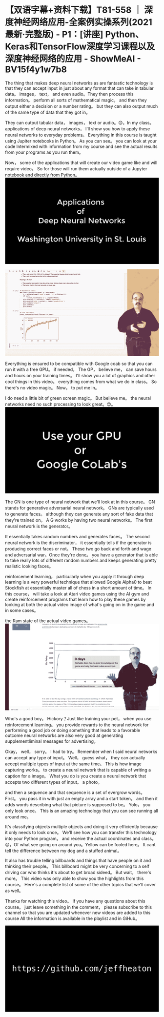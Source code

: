 # 【双语字幕+资料下载】T81-558 ｜ 深度神经网络应用-全案例实操系列(2021最新·完整版) - P1：[讲座] Python、Keras和TensorFlow深度学习课程以及深度神经网络的应用 - ShowMeAI - BV15f4y1w7b8

The thing that makes deep neural networks as are fantastic technology is that they can accept input in just about any format that can take in tabular data。 images， text， and even audio。They then process this information。 perform all sorts of mathematical magic， and then they output either a decision or a number rating。 but they can also output much of the same type of data that they got in。

 They can output tabular data， images， text or audio。😊，In my class。 applications of deep neural networks， I'll show you how to apply these neural networks to everyday problems。 Everything in this course is taught using Jupiter notebooks in Python。 As you can see。 you can look at your code Intermixed with information from my course and see the actual results from your programs as you run them。

 Now， some of the applications that will create our video game like and will require video。 So for those will run them actually outside of a Jupyter notebook and directly from Python。![](img/65ac78653c1a84416ac737ec4a875fe7_1.png)

![](img/65ac78653c1a84416ac737ec4a875fe7_2.png)

Everything is ensured to be compatible with Google coab so that you can run it with a free GPU。 if needed， The GP， believe me， can save hours and hours on your training times。 I'll show you a lot of graphics and other cool things in this video。 everything comes from what we do in class。 So there's no video magic。 Now， to put me in。

 I do need a little bit of green screen magic。 But believe me。 the neural networks need no such processing to look great。😊。![](img/65ac78653c1a84416ac737ec4a875fe7_4.png)

The GN is one type of neural network that we'll look at in this course。 GN stands for generative adversarial neural network。 GNs are typically used to generate faces。 although they can generate any sort of fake data that they're trained on。 A G works by having two neural networks。 The first neural network is the generator。

 It essentially takes random numbers and generates faces。 The second neural network is the discriminator， it essentially tells if the generator is producing correct faces or not。 These two go back and forth and wage and adversarial war。Once they're done。 you have a generator that is able to take really lots of different random numbers and keeps generating pretty realistic looking faces。

 reinforcement learning， particularly when you apply it through deep learning is a very powerful technique that allowed Google Alpha0 to beat Stockfish at essentially master all of chess in a short amount of time。 In this course， will take a look at Atari video games using the AI gym and create reinforcement programs that learn how to play these games by looking at both the actual video image of what's going on in the game and in some cases。

 the Ram state of the actual video games。![](img/65ac78653c1a84416ac737ec4a875fe7_6.png)

Who's a good boy， Hickory？Just like training your pet， when you use reinforcement learning。 you provide rewards to the neural network for performing a good job or doing something that leads to a favorable outcome neural networks are also very good at generating supplementliminal messages for advertising。

Okay， well， sorry。 I had to try。 Remember when I said neural networks can accept any type of input。 Well， guess what， they can actually accept multiple types of input at the same time。 This is how image capturing works。 to create a neural network that is capable of writing a caption for a image。 What you do is you create a neural network that accepts two different types of input。 a photo。

 and then a sequence and that sequence is a set of evergrow words。 First。 you pass it in with just an empty array and a start token。 and then it adds words describing what that picture is supposed to be。 Yolo， you only look once。 This is an amazing technology that you can see running all around me。

 It's classifying objects multiple objects and doing it very efficiently because it only needs to look once。 We'll see how you can transfer this technology into your Python program。 and receive the actual coordinates and class。😊，Of what see going on around you。Yellow can be fooled here。 It cant tell the difference between my dog and a stuffed animal。

 It also has trouble telling billboards and things that have people on it and thinking their people。 This billboard might be very concerning to a self driving car who thinks it's about to get broad sideed。 But wait， there's more。 This video was only able to show you the highlights from this course。 Here's a complete list of some of the other topics that we'll cover as well。

Thanks for watching this video。 If you have any questions about this course。 just leave something in the comment， please subscribe to this channel so that you are updated whenever new videos are added to this course All the information is available in the playlist and in GiHub。



![](img/65ac78653c1a84416ac737ec4a875fe7_8.png)